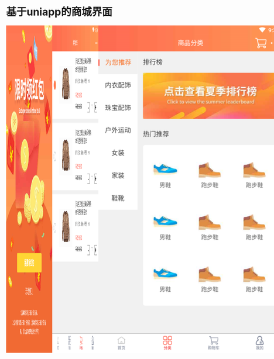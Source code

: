 # 基于uniapp的商城界面
<div style="display:flex;">
<img style="width:25%" src="https://github.com/DanceLynx/uniapp-shop/blob/master/example/%E5%BE%AE%E4%BF%A1%E6%88%AA%E5%9B%BE_20200902092616.png?raw=true" />
<img style="width:25%" src="https://github.com/DanceLynx/uniapp-shop/blob/master/example/%E5%BE%AE%E4%BF%A1%E6%88%AA%E5%9B%BE_20200902093035.png?raw=true" />
<img src="https://github.com/DanceLynx/uniapp-shop/blob/master/example/%E5%BE%AE%E4%BF%A1%E6%88%AA%E5%9B%BE_20200902093658.png?raw=true" />
<img src="https://github.com/DanceLynx/uniapp-shop/blob/master/example/%E5%BE%AE%E4%BF%A1%E6%88%AA%E5%9B%BE_20200902093756.png?raw=true" />
<img src="https://github.com/DanceLynx/uniapp-shop/blob/master/example/%E5%BE%AE%E4%BF%A1%E6%88%AA%E5%9B%BE_20200902093905.png?raw=true" />
<img src="https://github.com/DanceLynx/uniapp-shop/blob/master/example/%E5%BE%AE%E4%BF%A1%E6%88%AA%E5%9B%BE_20200902094006.png?raw=true" />
<img src="https://github.com/DanceLynx/uniapp-shop/blob/master/example/%E5%BE%AE%E4%BF%A1%E6%88%AA%E5%9B%BE_20200902095041.png?raw=true" />
<img src="https://github.com/DanceLynx/uniapp-shop/blob/master/example/%E5%BE%AE%E4%BF%A1%E6%88%AA%E5%9B%BE_20200902095138.png?raw=true" />
<img src="https://github.com/DanceLynx/uniapp-shop/blob/master/example/%E5%BE%AE%E4%BF%A1%E6%88%AA%E5%9B%BE_20200902095240.png?raw=true" />
<img src="https://github.com/DanceLynx/uniapp-shop/blob/master/example/%E5%BE%AE%E4%BF%A1%E6%88%AA%E5%9B%BE_20200902095344.png?raw=true" />
</div>
